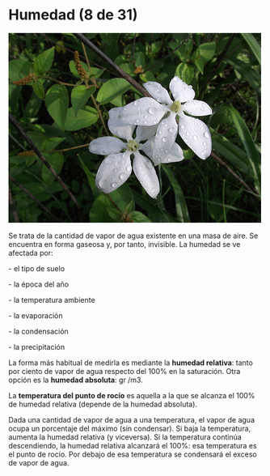 # Humedad (8 de 31)

![Flor mojada](img/8049104292_cb41d0267c.jpg)

Se trata de la cantidad de vapor de agua existente en una masa de aire. Se encuentra en forma gaseosa y, por tanto, invisible. La humedad se ve afectada por:

\- el tipo de suelo

\- la época del año

\- la temperatura ambiente

\- la evaporación

\- la condensación  

\- la precipitación

La forma más habitual de medirla es mediante la **humedad relativa**: tanto por ciento de vapor de agua respecto del 100% en la saturación. Otra opción es la **humedad absoluta**: gr /m3.

La **temperatura del punto de rocío** es aquella a la que se alcanza el 100% de humedad relativa (depende de la humedad absoluta).

Dada una cantidad de vapor de agua a una temperatura, el vapor de agua ocupa un porcentaje del máximo (sin condensar). Si baja la temperatura, aumenta la humedad relativa (y viceversa). Si la temperatura continúa descendiendo, la humedad relativa alcanzará el 100%: esa temperatura es el punto de rocío. Por debajo de esa temperatura se condensará el exceso de vapor de agua.




